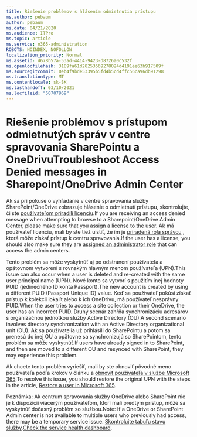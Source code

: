 ```yaml
---
title: Riešenie problémov s hlásením odmietnutia prístupu
ms.author: pebaum
author: pebaum
ms.date: 04/21/2020
ms.audience: ITPro
ms.topic: article
ms.service: o365-administration
ROBOTS: NOINDEX, NOFOLLOW
localization_priority: Normal
ms.assetid: d678b57a-53ad-4414-9423-d8726a0c532f
ms.openlocfilehash: 3189fa61d28253569278024d4191ee63b917509f
ms.sourcegitcommit: 0eb4f9bde53395b5fd4b5cd4ffc56ca96db91298
ms.translationtype: MT
ms.contentlocale: sk-SK
ms.lasthandoff: 03/10/2021
ms.locfileid: "50707969"
---
```

# <a name="troubleshoot-access-denied-messages-in-sharepointonedrive-admin-center"></a><span data-ttu-id="7da63-102">Riešenie problémov s prístupom odmietnutých správ v centre spravovania SharePointu a OneDrivu</span><span class="sxs-lookup"><span data-stu-id="7da63-102">Troubleshoot Access Denied messages in Sharepoint/OneDrive Admin Center</span></span>

<span data-ttu-id="7da63-103">Ak sa pri pokuse o vyhľadanie v centre spravovania služby SharePoint/OneDrive zobrazuje hlásenie o odmietnutí prístupu, skontrolujte, či ste [používateľom priradili licenciu](https://docs.microsoft.com/microsoft-365/admin/add-users/add-users).</span><span class="sxs-lookup"><span data-stu-id="7da63-103">If you are receiving an access denied message when attempting to browse to a Sharepoint/OneDrive Admin Center, please make sure that you [assign a license to the user](https://docs.microsoft.com/microsoft-365/admin/add-users/add-users).</span></span> <span data-ttu-id="7da63-104">Ak má používateľ licenciu, mali by ste tiež uistiť, že im je [priradená rola správcu](https://docs.microsoft.com/microsoft-365/admin/add-users/about-admin-roles) , ktorá môže získať prístup k centru spravovania.</span><span class="sxs-lookup"><span data-stu-id="7da63-104">If the user has a license, you should also make sure they are [assigned an administrator role](https://docs.microsoft.com/microsoft-365/admin/add-users/about-admin-roles) that can access the admin centers.</span></span>

<span data-ttu-id="7da63-105">Tento problém sa môže vyskytnúť aj po odstránení používateľa a opätovnom vytvorení s rovnakým hlavným menom používateľa (UPN).</span><span class="sxs-lookup"><span data-stu-id="7da63-105">This issue can also occur when a user is deleted and re-created with the same user principal name (UPN).</span></span> <span data-ttu-id="7da63-106">Nové konto sa vytvorí s použitím inej hodnoty PUID (jedinečného ID konta Passport).</span><span class="sxs-lookup"><span data-stu-id="7da63-106">The new account is created by using a different PUID (Passport Unique ID) value.</span></span> <span data-ttu-id="7da63-107">Keď sa používateľ pokúsi získať prístup k kolekcii lokalít alebo k ich OneDrivu, má používateľ nesprávny PUID.</span><span class="sxs-lookup"><span data-stu-id="7da63-107">When the user tries to access a site collection or their OneDrive, the user has an incorrect PUID.</span></span> <span data-ttu-id="7da63-108">Druhý scenár zahŕňa synchronizáciu adresárov s organizačnou jednotkou služby Active Directory (OU).</span><span class="sxs-lookup"><span data-stu-id="7da63-108">A second scenario involves directory synchronization with an Active Directory organizational unit (OU).</span></span> <span data-ttu-id="7da63-109">Ak sa používatelia už prihlásili do SharePointu a potom sa prenesú do inej OU a opätovne sa synchronizujú so SharePointom, tento problém sa môže vyskytnúť.</span><span class="sxs-lookup"><span data-stu-id="7da63-109">If users have already signed in to SharePoint, and then are moved to a different OU and resynced with SharePoint, they may experience this problem.</span></span>

<span data-ttu-id="7da63-110">Ak chcete tento problém vyriešiť, mali by ste obnoviť pôvodné meno používateľa podľa krokov v článku a [obnoviť používateľa v službe Microsoft 365](https://docs.microsoft.com/microsoft-365/admin/add-users/restore-user).</span><span class="sxs-lookup"><span data-stu-id="7da63-110">To resolve this issue, you should restore the original UPN with the steps in the article, [Restore a user in Microsoft 365](https://docs.microsoft.com/microsoft-365/admin/add-users/restore-user).</span></span>

<span data-ttu-id="7da63-111">Poznámka: Ak centrum spravovania služby OneDrive alebo SharePoint nie je k dispozícii viacerým používateľom, ktorí mali predtým prístup, môže sa vyskytnúť dočasný problém so službou.</span><span class="sxs-lookup"><span data-stu-id="7da63-111">Note: If a OneDrive or SharePoint Admin center is not available to multiple users who previously had access, there may be a temporary service issue.</span></span>  <span data-ttu-id="7da63-112">[Skontrolujte tabuľu stavu služby](https://portal.office.com/adminportal/home#/servicehealth).</span><span class="sxs-lookup"><span data-stu-id="7da63-112">[Check the service health dashboard](https://portal.office.com/adminportal/home#/servicehealth).</span></span>


